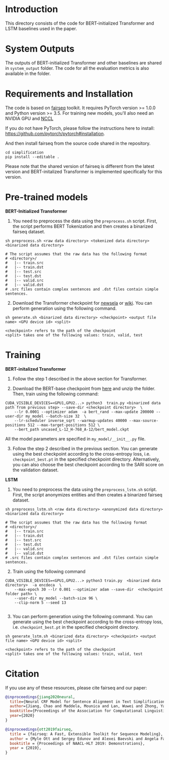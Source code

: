 # Introduction

This directory consists of the code for BERT-initialized Transformer and LSTM baselines used in the paper. 


# System Outputs

The outputs of BERT-initialized Transformer and other baselines are shared in `system_output` folder. The code for all the evaluation metrics is also available in the folder.


# Requirements and Installation

The code is based on [fairseq](https://github.com/pytorch/fairseq) toolkit. It requires PyTorch version >= 1.0.0 and 
Python version >= 3.5. For training new models, you'll also need an NVIDIA GPU and [NCCL](https://github.com/NVIDIA/nccl)

If you do not have PyTorch, please follow the instructions here to install: https://github.com/pytorch/pytorch#installation.

And then install fairseq from the source code shared in the repository.
```
cd simplification
pip install --editable .
```

Please note that the shared version of fairseq is different from the latest version and BERT-initalized Transformer 
is implemented specifically for this version.


# Pre-trained models


**BERT-Initialized Transformer**

1. You need to preprocess the data using the ``preprocess.sh`` script. First, the script performs BERT Tokenization and then creates a binarized fairseq dataset.

```
sh preprocess.sh <raw data directory> <tokenized data directory>  <binarized data directory>

# The script assumes that the raw data has the following format
# <directory>/
#   |-- train.src
#   |-- train.dst
#   |-- test.src
#   |-- test.dst
#   |-- valid.src
#   |-- valid.dst
# .src files contain complex sentences and .dst files contain simple sentences.
```

2. Download the Transformer checkpoint for [newsela](http://web.cse.ohio-state.edu/~maddela.4/acl2020/checkpoint_newsela_auto.pt) or [wiki](http://web.cse.ohio-state.edu/~maddela.4/acl2020/checkpoint_wiki_auto.pt). You can perform generation using the following command.
 
```
sh generate.sh <binarized data directory> <checkpoint> <output file name> <GPU device id> <split>

<checkpoint> refers to the path of the checkpoint
<split> takes one of the following values: train, valid, test
```


# Training 


**BERT-initalized Transformer**

1. Follow the step 1 described in the above section for Transformer.


2. Download the BERT-base checkpoint from [here](https://storage.googleapis.com/bert_models/2020_02_20/uncased_L-12_H-768_A-12.zip) 
and unzip the folder.  Then, train using the following command:

```
CUDA_VISIBLE_DEVICES=<GPU1,GPU2...> python3  train.py <binarized data path from previous step> --save-dir <checkpoint directory>  \
    --lr 0.0001 --optimizer adam  -a bert_rand --max-update 200000 --user-dir my_model --batch-size 32  \
    --lr-scheduler inverse_sqrt --warmup-updates 40000 --max-source-positions 512 --max-target-positions 512 \
    --bert_path uncased_L-12_H-768_A-12/bert_model.ckpt
```

All the model parameters are specified in ``my_model/__init__.py`` file.

3. Follow the step 2 described in the previous section.  You can generate using the best checkpoint according to the cross-entropy loss, i.e. ``checkpoint_best.pt`` in the specified checkpoint directory. Alternatively, you can also choose the best checkpoint according to the SARI score on the validation dataset.


**LSTM**

1. You need to preprocess the data using the ``preprocess_lstm.sh`` script. First, the script anonymizes entities  and then creates a binarized fairseq dataset.

```
sh preprocess_lstm.sh <raw data directory> <anonymized data directory>  <binarized data directory>

# The script assumes that the raw data has the following format
# <directory>/
#   |-- train.src
#   |-- train.dst
#   |-- test.src
#   |-- test.dst
#   |-- valid.src
#   |-- valid.dst
# .src files contain complex sentences and .dst files contain simple sentences.
```

2. Train using the following command


```
CUDA_VISIBLE_DEVICES=<GPU1,GPU2...> python3 train.py  <binarized data directory>  -a encdeca  \
    --max-epoch 30 --lr 0.001 --optimizer adam --save-dir  <checkpoint folder path> \
    --user-dir my_model --batch-size 96 \
    --clip-norm 5 --seed 13
    
```

3. You can perform generation using the following command. You can generate using the best checkpoint according to the cross-entropy loss, i.e. ``checkpoint_best.pt`` in the specified checkpoint directory.
 
```
sh generate_lstm.sh <binarized data directory> <checkpoint> <output file name> <GPU device id> <split>

<checkpoint> refers to the path of the checkpoint
<split> takes one of the following values: train, valid, test
```


# Citation

If you use any of these resources, please cite fairseq and our paper:

```bibtex
@inproceedings{jiang2020neural,
  title={Neural CRF Model for Sentence Alignment in Text Simplification},
  author={Jiang, Chao and Maddela, Mounica and Lan, Wuwei and Zhong, Yang and Xu, Wei},
  booktitle={Proceedings of the Association for Computational Linguistics (ACL)},
  year={2020}
}
```


```bibtex
@inproceedings{ott2019fairseq,
  title = {fairseq: A Fast, Extensible Toolkit for Sequence Modeling},
  author = {Myle Ott and Sergey Edunov and Alexei Baevski and Angela Fan and Sam Gross and Nathan Ng and David Grangier and Michael Auli},
  booktitle = {Proceedings of NAACL-HLT 2019: Demonstrations},
  year = {2019},
}
```

